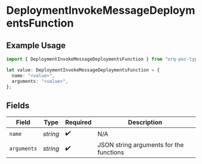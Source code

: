 # DeploymentInvokeMessageDeploymentsFunction

## Example Usage

```typescript
import { DeploymentInvokeMessageDeploymentsFunction } from "orq-poc-typescript2/models/operations";

let value: DeploymentInvokeMessageDeploymentsFunction = {
  name: "<value>",
  arguments: "<value>",
};
```

## Fields

| Field                                   | Type                                    | Required                                | Description                             |
| --------------------------------------- | --------------------------------------- | --------------------------------------- | --------------------------------------- |
| `name`                                  | *string*                                | :heavy_check_mark:                      | N/A                                     |
| `arguments`                             | *string*                                | :heavy_check_mark:                      | JSON string arguments for the functions |